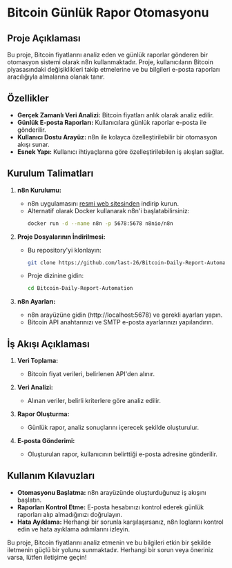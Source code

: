 # Bitcoin Günlük Rapor Otomasyonu

## Proje Açıklaması
Bu proje, Bitcoin fiyatlarını analiz eden ve günlük raporlar gönderen bir otomasyon sistemi olarak n8n kullanmaktadır. Proje, kullanıcıların Bitcoin piyasasındaki değişiklikleri takip etmelerine ve bu bilgileri e-posta raporları aracılığıyla almalarına olanak tanır.

## Özellikler
- **Gerçek Zamanlı Veri Analizi:** Bitcoin fiyatları anlık olarak analiz edilir.
- **Günlük E-posta Raporları:** Kullanıcılara günlük raporlar e-posta ile gönderilir.
- **Kullanıcı Dostu Arayüz:** n8n ile kolayca özelleştirilebilir bir otomasyon akışı sunar.
- **Esnek Yapı:** Kullanıcı ihtiyaçlarına göre özelleştirilebilen iş akışları sağlar.

## Kurulum Talimatları
1. **n8n Kurulumu:**
   - n8n uygulamasını [resmi web sitesinden](https://n8n.io) indirip kurun.
   - Alternatif olarak Docker kullanarak n8n'i başlatabilirsiniz:
     ```bash
     docker run -d --name n8n -p 5678:5678 n8nio/n8n
     ```

2. **Proje Dosyalarının İndirilmesi:**
   - Bu repository'yi klonlayın:
     ```bash
     git clone https://github.com/last-26/Bitcoin-Daily-Report-Automation.git
     ```
   - Proje dizinine gidin:
     ```bash
     cd Bitcoin-Daily-Report-Automation
     ```

3. **n8n Ayarları:**
   - n8n arayüzüne gidin (http://localhost:5678) ve gerekli ayarları yapın.
   - Bitcoin API anahtarınızı ve SMTP e-posta ayarlarınızı yapılandırın.

## İş Akışı Açıklaması
1. **Veri Toplama:**
   - Bitcoin fiyat verileri, belirlenen API'den alınır.

2. **Veri Analizi:**
   - Alınan veriler, belirli kriterlere göre analiz edilir.

3. **Rapor Oluşturma:**
   - Günlük rapor, analiz sonuçlarını içerecek şekilde oluşturulur.

4. **E-posta Gönderimi:**
   - Oluşturulan rapor, kullanıcının belirttiği e-posta adresine gönderilir.

## Kullanım Kılavuzları
- **Otomasyonu Başlatma:** n8n arayüzünde oluşturduğunuz iş akışını başlatın.
- **Raporları Kontrol Etme:** E-posta hesabınızı kontrol ederek günlük raporları alıp almadığınızı doğrulayın.
- **Hata Ayıklama:** Herhangi bir sorunla karşılaşırsanız, n8n loglarını kontrol edin ve hata ayıklama adımlarını izleyin.

Bu proje, Bitcoin fiyatlarını analiz etmenin ve bu bilgileri etkin bir şekilde iletmenin güçlü bir yolunu sunmaktadır. Herhangi bir sorun veya öneriniz varsa, lütfen iletişime geçin!